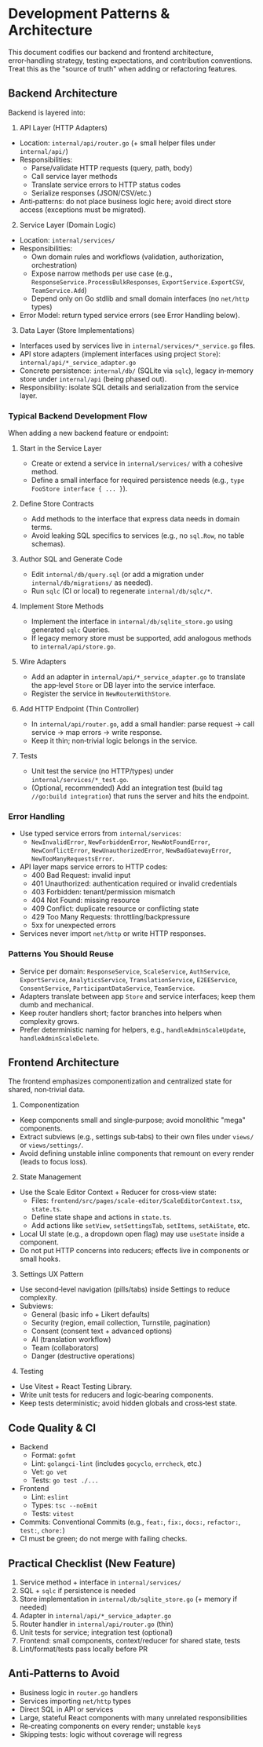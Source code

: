 # Development Patterns & Architecture

This document codifies our backend and frontend architecture, error‑handling strategy, testing expectations, and contribution conventions. Treat this as the "source of truth" when adding or refactoring features.

## Backend Architecture

Backend is layered into:

1) API Layer (HTTP Adapters)
- Location: `internal/api/router.go` (+ small helper files under `internal/api/`)
- Responsibilities:
  - Parse/validate HTTP requests (query, path, body)
  - Call service layer methods
  - Translate service errors to HTTP status codes
  - Serialize responses (JSON/CSV/etc.)
- Anti‑patterns: do not place business logic here; avoid direct store access (exceptions must be migrated).

2) Service Layer (Domain Logic)
- Location: `internal/services/`
- Responsibilities:
  - Own domain rules and workflows (validation, authorization, orchestration)
  - Expose narrow methods per use case (e.g., `ResponseService.ProcessBulkResponses`, `ExportService.ExportCSV`, `TeamService.Add`)
  - Depend only on Go stdlib and small domain interfaces (no `net/http` types)
- Error Model: return typed service errors (see Error Handling below).

3) Data Layer (Store Implementations)
- Interfaces used by services live in `internal/services/*_service.go` files.
- API store adapters (implement interfaces using project `Store`): `internal/api/*_service_adapter.go`
- Concrete persistence: `internal/db/` (SQLite via `sqlc`), legacy in‑memory store under `internal/api` (being phased out).
- Responsibility: isolate SQL details and serialization from the service layer.

### Typical Backend Development Flow

When adding a new backend feature or endpoint:

1. Start in the Service Layer
   - Create or extend a service in `internal/services/` with a cohesive method.
   - Define a small interface for required persistence needs (e.g., `type FooStore interface { ... }`).

2. Define Store Contracts
   - Add methods to the interface that express data needs in domain terms.
   - Avoid leaking SQL specifics to services (e.g., no `sql.Row`, no table schemas).

3. Author SQL and Generate Code
   - Edit `internal/db/query.sql` (or add a migration under `internal/db/migrations/` as needed).
   - Run `sqlc` (CI or local) to regenerate `internal/db/sqlc/*`.

4. Implement Store Methods
   - Implement the interface in `internal/db/sqlite_store.go` using generated `sqlc` Queries.
   - If legacy memory store must be supported, add analogous methods to `internal/api/store.go`.

5. Wire Adapters
   - Add an adapter in `internal/api/*_service_adapter.go` to translate the app‑level `Store` or DB layer into the service interface.
   - Register the service in `NewRouterWithStore`.

6. Add HTTP Endpoint (Thin Controller)
   - In `internal/api/router.go`, add a small handler: parse request → call service → map errors → write response.
   - Keep it thin; non‑trivial logic belongs in the service.

7. Tests
   - Unit test the service (no HTTP/types) under `internal/services/*_test.go`.
   - (Optional, recommended) Add an integration test (build tag `//go:build integration`) that runs the server and hits the endpoint.

### Error Handling

- Use typed service errors from `internal/services`:
  - `NewInvalidError`, `NewForbiddenError`, `NewNotFoundError`, `NewConflictError`, `NewUnauthorizedError`, `NewBadGatewayError`, `NewTooManyRequestsError`.
- API layer maps service errors to HTTP codes:
  - 400 Bad Request: invalid input
  - 401 Unauthorized: authentication required or invalid credentials
  - 403 Forbidden: tenant/permission mismatch
  - 404 Not Found: missing resource
  - 409 Conflict: duplicate resource or conflicting state
  - 429 Too Many Requests: throttling/backpressure
  - 5xx for unexpected errors
- Services never import `net/http` or write HTTP responses.

### Patterns You Should Reuse

- Service per domain: `ResponseService`, `ScaleService`, `AuthService`, `ExportService`, `AnalyticsService`, `TranslationService`, `E2EEService`, `ConsentService`, `ParticipantDataService`, `TeamService`.
- Adapters translate between app `Store` and service interfaces; keep them dumb and mechanical.
- Keep router handlers short; factor branches into helpers when complexity grows.
- Prefer deterministic naming for helpers, e.g., `handleAdminScaleUpdate`, `handleAdminScaleDelete`.

## Frontend Architecture

The frontend emphasizes componentization and centralized state for shared, non‑trivial data.

1) Componentization
- Keep components small and single‑purpose; avoid monolithic "mega" components.
- Extract subviews (e.g., settings sub‑tabs) to their own files under `views/` or `views/settings/`.
- Avoid defining unstable inline components that remount on every render (leads to focus loss).

2) State Management
- Use the Scale Editor Context + Reducer for cross‑view state:
  - Files: `frontend/src/pages/scale-editor/ScaleEditorContext.tsx`, `state.ts`.
  - Define state shape and actions in `state.ts`.
  - Add actions like `setView`, `setSettingsTab`, `setItems`, `setAiState`, etc.
- Local UI state (e.g., a dropdown open flag) may use `useState` inside a component.
- Do not put HTTP concerns into reducers; effects live in components or small hooks.

3) Settings UX Pattern
- Use second‑level navigation (pills/tabs) inside Settings to reduce complexity.
- Subviews:
  - General (basic info + Likert defaults)
  - Security (region, email collection, Turnstile, pagination)
  - Consent (consent text + advanced options)
  - AI (translation workflow)
  - Team (collaborators)
  - Danger (destructive operations)

4) Testing
- Use Vitest + React Testing Library.
- Write unit tests for reducers and logic‑bearing components.
- Keep tests deterministic; avoid hidden globals and cross‑test state.

## Code Quality & CI

- Backend
  - Format: `gofmt`
  - Lint: `golangci-lint` (includes `gocyclo`, `errcheck`, etc.)
  - Vet: `go vet`
  - Tests: `go test ./...`
- Frontend
  - Lint: `eslint`
  - Types: `tsc --noEmit`
  - Tests: `vitest`
- Commits: Conventional Commits (e.g., `feat:`, `fix:`, `docs:`, `refactor:`, `test:`, `chore:`)
- CI must be green; do not merge with failing checks.

## Practical Checklist (New Feature)

1. Service method + interface in `internal/services/`
2. SQL + `sqlc` if persistence is needed
3. Store implementation in `internal/db/sqlite_store.go` (+ memory if needed)
4. Adapter in `internal/api/*_service_adapter.go`
5. Router handler in `internal/api/router.go` (thin)
6. Unit tests for service; integration test (optional)
7. Frontend: small components, context/reducer for shared state, tests
8. Lint/format/tests pass locally before PR

## Anti‑Patterns to Avoid

- Business logic in `router.go` handlers
- Services importing `net/http` types
- Direct SQL in API or services
- Large, stateful React components with many unrelated responsibilities
- Re‑creating components on every render; unstable `key`s
- Skipping tests: logic without coverage will regress

